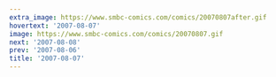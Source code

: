 ```yaml
---
extra_image: https://www.smbc-comics.com/comics/20070807after.gif
hovertext: '2007-08-07'
image: https://www.smbc-comics.com/comics/20070807.gif
next: '2007-08-08'
prev: '2007-08-06'
title: '2007-08-07'
---
```

